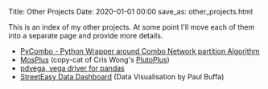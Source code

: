 Title: Other Projects
Date: 2020-01-01 00:00
save_as: other_projects.html

This is an index of my other projects. At some point I'll move each of them into a separate page and provide more details.

- [PyCombo - Python Wrapper around Combo Network partition Algorithm](https://github.com/Casyfill/pyCombo)
- [MosPlus](http://casyfill.github.io/mosplus/) (copy-cat of Cris Wong's [PlutoPlus](http://chriswhong.github.io/plutoplus/))
- [pdvega, vega driver for pandas](https://github.com/altair-viz/pdvega)
- [StreetEasy Data Dashboard](https://streeteasy.com/blog/data-dashboard/) (Data Visualisation by Paul Buffa)
